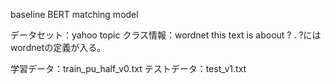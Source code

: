 baseline BERT matching model

データセット：yahoo topic
クラス情報：wordnet
   this text is aboout ? .
   ?にはwordnetの定義が入る。

学習データ：train_pu_half_v0.txt
テストデータ：test_v1.txt
